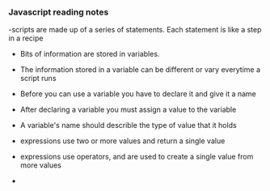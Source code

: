 ### Javascript reading notes

-scripts are made up of a series of statements. Each statement is like a step in a recipe

- Bits of information are stored in variables. 

- The information stored in a variable can be different or vary everytime a script runs

- Before you can use a variable you have to declare it and give it a name

- After declaring a variable you must assign a value to the variable

- A variable's name should describle the type of value that it holds

- expressions use two or more values and return a single value

- expressions use operators, and are used to create a single value from more values

- 
